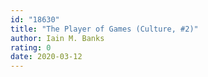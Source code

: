 ```yaml
---
id: "18630"
title: "The Player of Games (Culture, #2)"
author: Iain M. Banks
rating: 0
date: 2020-03-12
---
```


	